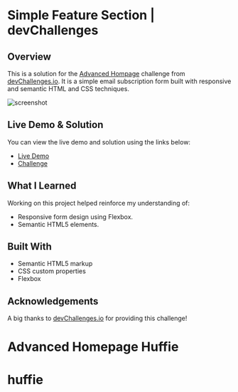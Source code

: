 # Simple Feature Section | devChallenges

## Overview

This is a solution for the [Advanced Hompage](https://devchallenges.io/challenge/advanced-homepage-huffie) challenge from [devChallenges.io](http://devchallenges.io/). It is a simple email subscription form built with responsive and semantic HTML and CSS techniques.

![screenshot](https://i.ibb.co/h1FgptF5/Screenshot-From-2025-03-26-19-43-44.png[/img])

## Live Demo & Solution

You can view the live demo and solution using the links below:

- [Live Demo](https://stellular-creponne-bd347a.netlify.app/)
- [Challenge](https://devchallenges.io/challenge/advanced-homepage-huffie)

## What I Learned

Working on this project helped reinforce my understanding of:

- Responsive form design using Flexbox.
- Semantic HTML5 elements.

## Built With

- Semantic HTML5 markup
- CSS custom properties
- Flexbox

## Acknowledgements

A big thanks to [devChallenges.io](https://devchallenges.io/) for providing this challenge!

# Advanced Homepage Huffie

# huffie
